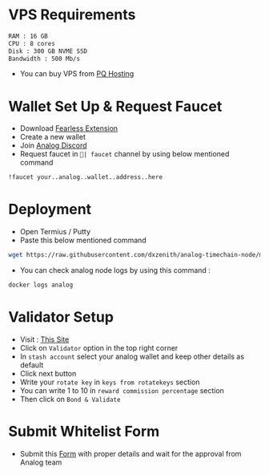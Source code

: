 
# VPS Requirements

```bash
RAM : 16 GB
CPU : 8 cores
Disk : 300 GB NVME SSD
Bandwidth : 500 Mb/s
```
- You can buy VPS from [PQ Hosting](https://pq.hosting/?from=622403)

# Wallet Set Up & Request Faucet

- Download [Fearless Extension](https://chromewebstore.google.com/detail/fearless-wallet/nhlnehondigmgckngjomcpcefcdplmgc)
- Create a new wallet
- Join [Analog Discord](https://discord.gg/analog)
- Request faucet in `🚰| faucet` channel by using below mentioned command
```bash
!faucet your..analog..wallet..address..here
```
# Deployment
- Open Termius / Putty
- Paste this below mentioned command
```bash
wget https://raw.githubusercontent.com/dxzenith/analog-timechain-node/main/analog.sh && chmod +x analog.sh && ./analog.sh
```
- You can check analog node logs by using this command :
```bash
docker logs analog
```

# Validator Setup
- Visit : [This Site](https://polkadot.js.org/apps/?rpc=wss%3A%2F%2Frpc.testnet.analog.one#/staking/actions)
- Click on `Validator` option in the top right corner
- In `stash account` select your analog wallet and keep other details as default
- Click next button
- Write your `rotate key` in `keys from rotatekeys` section
- You can write 1 to 10 in `reward commission percentage` section
- Then click on `Bond & Validate`

# Submit Whitelist Form
- Submit this [Form](https://l5d87lam6fy.typeform.com/to/kwlADm6U?typeform-source=docs.analog.one) with proper details and wait for the approval from Analog team
